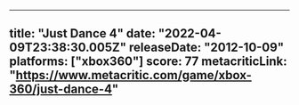 
---
title: "Just Dance 4"
date: "2022-04-09T23:38:30.005Z"
releaseDate: "2012-10-09"
platforms: ["xbox360"]
score: 77
metacriticLink: "https://www.metacritic.com/game/xbox-360/just-dance-4"
---
